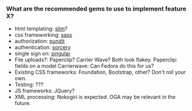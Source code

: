 ### What are the recommended gems to use to implement feature X?

* html templating: [slim](http://slim-lang.com)?
* css frameworking: [sass](http://sass-lang.com)
* authorization: [pundit](https://github.com/elabs/pundit)
* authentication: [sorcery](http://rubygems.org/gems/sorcery)
* single sign on: [singular](http://gems.www.lib.umich.edu/)
* File uploads?: Paperclip? Carrier Wave? Both look flakey.
   Paperclip: fields on a model
   Carrierwave: 
   Can Fedora do this for us?
* Existing CSS frameworks: Foundation, Bootstrap, other? Don't roll your own.
* Testing: ???
* JS frameworks: JQuery?
* XML processing: Nokogiri is expected.  OGA may be relevant in the future.
